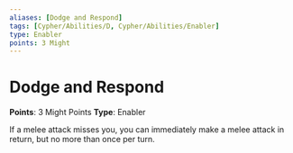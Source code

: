 ```yaml
---
aliases: [Dodge and Respond]
tags: [Cypher/Abilities/D, Cypher/Abilities/Enabler]
type: Enabler
points: 3 Might
---
```


# Dodge and Respond

**Points**: 3 Might Points
**Type**: Enabler

If a melee attack misses you, you can immediately make a melee attack in return, but no more than once per turn.
